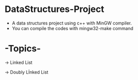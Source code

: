 # DataStructures-Project

- A data structures project using c++ with MinGW compiler.
- You can compile the codes with mingw32-make command

# -Topics-

-> Linked List

-> Doubly Lİnked List

